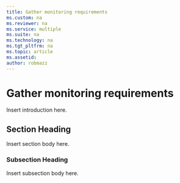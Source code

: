```yaml
---
title: Gather monitoring requirements
ms.custom: na
ms.reviewer: na
ms.service: multiple
ms.suite: na
ms.technology: na 
ms.tgt_pltfrm: na
ms.topic: article
ms.assetid:  
author: robmazz
---
```

# Gather monitoring requirements
Insert introduction here.

## Section Heading
Insert section body here.

### Subsection Heading
Insert subsection body here.
